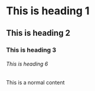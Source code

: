 # This is heading 1
## This is heading 2
### This is heading 3
###### This is heading 6 
This is a normal content 

